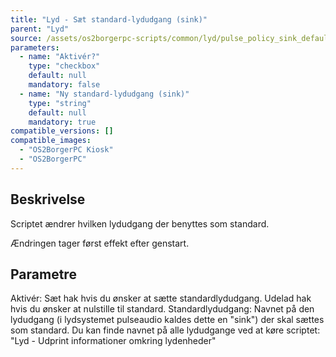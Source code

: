 ```yaml
---
title: "Lyd - Sæt standard-lydudgang (sink)"
parent: "Lyd"
source: /assets/os2borgerpc-scripts/common/lyd/pulse_policy_sink_default.sh
parameters:
  - name: "Aktivér?"
    type: "checkbox"
    default: null
    mandatory: false
  - name: "Ny standard-lydudgang (sink)"
    type: "string"
    default: null
    mandatory: true
compatible_versions: []
compatible_images:
  - "OS2BorgerPC Kiosk"
  - "OS2BorgerPC"
---
```


## Beskrivelse
Scriptet ændrer hvilken lydudgang der benyttes som standard.

Ændringen tager først effekt efter genstart.

## Parametre
Aktivér: Sæt hak hvis du ønsker at sætte standardlydudgang. Udelad hak hvis du ønsker at nulstille til standard.
Standardlydudgang: Navnet på den lydudgang (i lydsystemet pulseaudio kaldes dette en "sink") der skal sættes som standard.
Du kan finde navnet på alle lydudgange ved at køre scriptet: "Lyd - Udprint informationer omkring lydenheder"